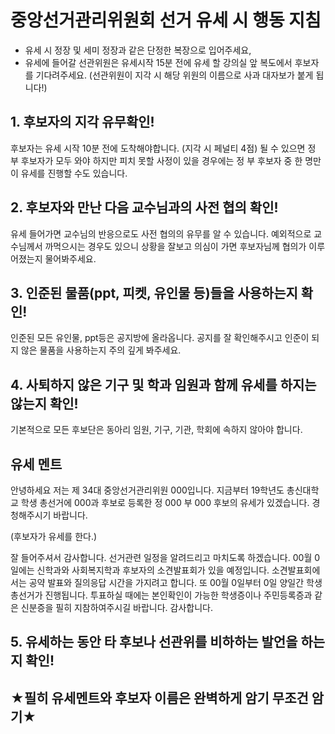 # 중앙선거관리위원회 선거 유세 시 행동 지침
- 유세 시 정장 및 세미 정장과 같은 단정한 복장으로 입어주세요,
- 유세에 들어갈 선관위원은 유세시작 15분 전에 유세 할 강의실 앞 복도에서 후보자를 기다려주세요. (선관위원이 지각 시 해당 위원의 이름으로 사과 대자보가 붙게 됩니다!)

## 1. 후보자의 지각 유무확인!
후보자는 유세 시작 10분 전에 도착해야합니다. (지각 시 페널티 4점)
될 수 있으면 정 부 후보자가 모두 와야 하지만 피치 못할 사정이 있을 경우에는 정 부 후보자 중 한 명만이 유세를 진행할 수도 있습니다.

## 2. 후보자와 만난 다음 교수님과의 사전 협의 확인!
유세 들어가면 교수님의 반응으로도 사전 협의의 유무를 알 수 있습니다. 예외적으로 교수님께서 까먹으시는 경우도 있으니 상황을 잘보고 의심이 가면 후보자님께 협의가 이루어졌는지 물어봐주세요.

## 3. 인준된 물품(ppt, 피켓, 유인물 등)들을 사용하는지 확인!
인준된 모든 유인물, ppt등은 공지방에 올라옵니다. 공지를 잘 확인해주시고 인준이 되지 않은 물품을 사용하는지 주의 깊게 봐주세요.

## 4. 사퇴하지 않은 기구 및 학과 임원과 함께 유세를 하지는 않는지 확인!
기본적으로 모든 후보단은 동아리 임원, 기구, 기관, 학회에 속하지 않아야 합니다.

## 유세 멘트
안녕하세요 저는 제 34대 중앙선거관리위원 000입니다. 지금부터 19학년도 총신대학교 학생 총선거에 000과 후보로 등록한 정 000 부 000 후보의 유세가 있겠습니다. 경청해주시기 바랍니다.

(후보자가 유세를 한다.)

잘 들어주셔서 감사합니다. 선거관련 일정을 알려드리고 마치도록 하겠습니다. 00월 0일에는 신학과와 사회복지학과 후보자의 소견발표회가 있을 예정입니다. 소견발표회에서는 공약 발표와 질의응답 시간을 가지려고 합니다. 또 00월 0일부터 0일 양일간 학생 총선거가 진행됩니다. 투표하실 때에는 본인확인이 가능한 학생증이나 주민등록증과 같은 신분증을 필히 지참하여주시길 바랍니다. 감사합니다.

## 5. 유세하는 동안 타 후보나 선관위를 비하하는 발언을 하는지 확인!

## ★필히 유세멘트와 후보자 이름은 완벽하게 암기 무조건 암기★